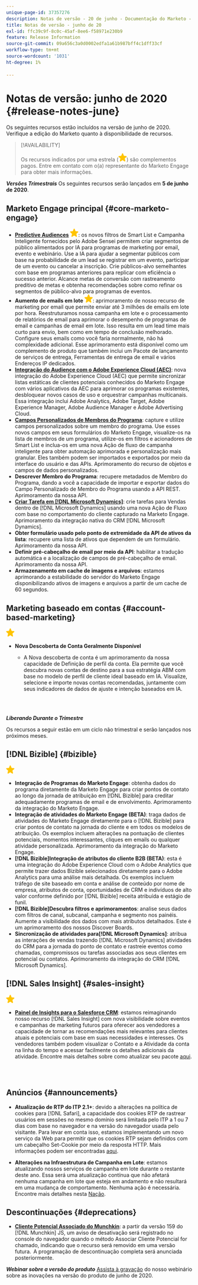 ```yaml
---
unique-page-id: 37357276
description: Notas de versão - 20 de junho - Documentação do Marketo - Documentação do produto
title: Notas de versão - junho de 20
exl-id: ffc39c9f-8c0c-45af-8ee6-f58971e230b9
feature: Release Information
source-git-commit: 09a656c3a0d0002edfa1a61b987bff4c1dff33cf
workflow-type: tm+mt
source-wordcount: '1031'
ht-degree: 1%

---
```


# Notas de versão: junho de 2020 {#release-notes-june}

Os seguintes recursos estão incluídos na versão de junho de 2020. Verifique a edição do Marketo quanto à disponibilidade de recursos.

>[!AVAILABILITY]
>
>Os recursos indicados por uma estrela (![](assets/yellow-star.png)) são complementos pagos. Entre em contato com o(a) representante do Marketo Engage para obter mais informações.

**_Versões Trimestrais_** Os seguintes recursos serão lançados em **5 de junho de 2020**.

## Marketo Engage principal {#core-marketo-engage}

* **[Predictive Audiences](https://experienceleague.adobe.com/docs/marketo/sky/predictive-audiences/getting-started-with-predictive-audiences.html?lang=en#predictive-audiences)** ![(star)](assets/yellow-star.png): os novos filtros de Smart List e Campanha Inteligente fornecidos pelo Adobe Sensei permitem criar segmentos de público alimentados por IA para programas de marketing por email, evento e webinário. Use a IA para ajudar a segmentar públicos com base na probabilidade de um lead se registrar em um evento, participar de um evento ou cancelar a inscrição. Crie públicos-alvo semelhantes com base em programas anteriores para replicar com eficiência o sucesso anterior. Alcance metas de conversão com rastreamento preditivo de metas e obtenha recomendações sobre como refinar os segmentos de público-alvo para programas de eventos.
* **Aumento de emails em lote** ![(star)](assets/yellow-star.png): aprimoramento de nosso recurso de marketing por email que permite enviar até 3 milhões de emails em lote por hora. Reestruturamos nossa campanha em lote e o processamento de relatórios de email para aprimorar o desempenho de programas de email e campanhas de email em lote. Isso resulta em um lead time mais curto para envio, bem como em tempo de conclusão melhorado. Configure seus emails como você faria normalmente, não há complexidade adicional. Esse aprimoramento está disponível como um complemento de produto que também inclui um Pacote de lançamento de serviços de entrega, Ferramentas de entrega de email e vários Endereços IP dedicados.
* **[Integração do Audience com o Adobe Experience Cloud (AEC)](/help/marketo/product-docs/core-marketo-concepts/smart-lists-and-static-lists/static-lists/send-a-list-to-adobe-experience-cloud.md)**: nova integração do Adobe Experience Cloud (AEC) que permite sincronizar listas estáticas de clientes potenciais conhecidos do Marketo Engage com vários aplicativos da AEC para aprimorar os programas existentes, desbloquear novos casos de uso e orquestrar campanhas multicanais. Essa integração inclui Adobe Analytics, Adobe Target, Adobe Experience Manager, Adobe Audience Manager e Adobe Advertising Cloud.
* **[Campos Personalizados de Membros do Programa](/help/marketo/product-docs/core-marketo-concepts/programs/working-with-programs/program-member-custom-fields.md)**: capture e utilize campos personalizados sobre um membro do programa. Use esses novos campos em seus formulários do Marketo Engage, visualize-os na lista de membros de um programa, utilize-os em filtros e acionadores de Smart List e inclua-os em uma nova Ação de fluxo de campanha inteligente para obter automação aprimorada e personalização mais granular. Eles também podem ser importados e exportados por meio da interface do usuário e das APIs. Aprimoramento do recurso de objetos e campos de dados personalizados.
* **Descrever Membro do Programa**: recupere metadados de Membro do Programa, dando a você a capacidade de importar e exportar dados do Campo Personalizado de Membro do Programa usando a API REST. Aprimoramento da nossa API.
* **[Criar Tarefa em [!DNL Microsoft Dynamics]](/help/marketo/product-docs/core-marketo-concepts/smart-campaigns/microsoft-dynamics-flow-actions/create-task-in-microsoft.md)**: crie tarefas para Vendas dentro de [!DNL Microsoft Dynamics] usando uma nova Ação de Fluxo com base no comportamento do cliente capturado na Marketo Engage. Aprimoramento da integração nativa do CRM [!DNL Microsoft Dynamics].
* **Obter formulário usado pelo ponto de extremidade da API de ativos da lista**: recupere uma lista de ativos que dependem de um formulário. Aprimoramento da nossa API.
* **Definir pré-cabeçalho de email por meio da API**: habilitar a tradução automática e a localização de campos de pré-cabeçalho de email. Aprimoramento da nossa API.
* **Armazenamento em cache de imagens e arquivos**: estamos aprimorando a estabilidade do servidor do Marketo Engage disponibilizando ativos de imagens e arquivos a partir de um cache de 60 segundos.

## Marketing baseado em contas {#account-based-marketing}

![(estrela)](assets/yellow-star.png)

* **Nova Descoberta de Conta Geralmente Disponível**

   * A Nova descoberta de conta é um aprimoramento da nossa capacidade de Definição de perfil da conta. Ela permite que você descubra novas contas de destino para a sua estratégia ABM com base no modelo de perfil de cliente ideal baseado em IA. Visualize, selecione e importe novas contas recomendadas, juntamente com seus indicadores de dados de ajuste e intenção baseados em IA.

<br> 

**_Liberando Durante o Trimestre_**

Os recursos a seguir estão em um ciclo não trimestral e serão lançados nos próximos meses.

## [!DNL Bizible] {#bizible}

![(estrela)](assets/yellow-star.png)

* **Integração de Programas do Marketo Engage**: obtenha dados do programa diretamente da Marketo Engage para criar pontos de contato ao longo da jornada de atribuição em [!DNL Bizible] para creditar adequadamente programas de email e de envolvimento. Aprimoramento da integração do Marketo Engage.
* **Integração de atividades do Marketo Engage (BETA)**: traga dados de atividades do Marketo Engage diretamente para o [!DNL Bizible] para criar pontos de contato na jornada do cliente e em todos os modelos de atribuição. Os exemplos incluem alterações na pontuação de clientes potenciais, momentos interessantes, cliques em emails ou qualquer atividade personalizada. Aprimoramento da integração do Marketo Engage.
* **[!DNL Bizible]Integração de atributos do cliente B2B (BETA)**: esta é uma integração do Adobe Experience Cloud com o Adobe Analytics que permite trazer dados Bizible selecionados diretamente para o Adobe Analytics para uma análise mais detalhada. Os exemplos incluem tráfego de site baseado em conta e análise de conteúdo por nome de empresa, atributos de conta, oportunidades de CRM e indivíduos de alto valor conforme definido por [!DNL Bizible] receita atribuída e estágio de funil.
* **[!DNL Bizible]Descubra filtros e aprimoramentos**: analise seus dados com filtros de canal, subcanal, campanha e segmento nos painéis. Aumente a visibilidade dos dados com mais atributos detalhados. Este é um aprimoramento dos nossos Discover Boards.
* **Sincronização de atividades para[!DNL Microsoft Dynamics]**: atribua as interações de vendas trazendo [!DNL Microsoft Dynamics] atividades do CRM para a jornada do ponto de contato e rastreie eventos como chamadas, compromissos ou tarefas associadas aos seus clientes em potencial ou contatos. Aprimoramento da integração do CRM [!DNL Microsoft Dynamics].

## [!DNL Sales Insight] {#sales-insight}

![(estrela)](assets/yellow-star.png)

* **[Painel de Insights para o Salesforce CRM](/help/marketo/product-docs/marketo-sales-insight/msi-for-salesforce/features/insights-dashboard-feature-overview.md)**: estamos reimaginando nosso recurso [!DNL Sales Insight] com nova visibilidade sobre eventos e campanhas de marketing futuros para oferecer aos vendedores a capacidade de tornar as recomendações mais relevantes para clientes atuais e potenciais com base em suas necessidades e interesses. Os vendedores também podem visualizar o Contato e a Atividade da conta na linha do tempo e acessar facilmente os detalhes adicionais da atividade. Encontre mais detalhes sobre como atualizar seu pacote [aqui](/help/marketo/product-docs/marketo-sales-insight/msi-for-salesforce/configuration/configuration-for-existing-customers.md).

<br> 

## Anúncios {#announcements}

* **Atualização de RTP do ITP 2.1+**: devido a alterações na política de cookies para [!DNL Safari], a capacidade dos cookies RTP de rastrear usuários em sessões no mesmo domínio será limitada pelo ITP a 1 ou 7 dias com base no navegador e na versão do navegador usada pelo visitante. Para levar em conta isso, estamos implementando um novo serviço da Web para permitir que os cookies RTP sejam definidos com um cabeçalho Set-Cookie por meio da resposta HTTP. Mais informações podem ser encontradas [aqui](https://nation.marketo.com/t5/Knowledgebase/Browser-Cookie-Updates-How-Marketo-RTP-Is-Affected/ta-p/299603).

* **Alterações na Infraestrutura de Campanha em Lote**: estamos atualizando nossos serviços de campanha em lote durante o restante deste ano. Essa será uma atualização contínua que não afetará nenhuma campanha em lote que esteja em andamento e não resultará em uma mudança de comportamento. Nenhuma ação é necessária. Encontre mais detalhes nesta [Nação](https://nation.marketo.com/t5/Product-Documents/Batch-Campaign-Processing-Infrastructure-Update/ta-p/301374).

## Descontinuações {#deprecations}

* **[Cliente Potencial Associado do Munchkin](https://developers.marketo.com/blog/deprecation-of-munchkin-associate-lead-method/)**: a partir da versão 159 do [!DNL Munchkin] JS, um aviso de desativação será registrado no console do navegador quando o método Associar Cliente Potencial for chamado, indicando que o recurso será removido em uma versão futura.  A programação de descontinuação completa será anunciada posteriormente.

**_Webinar sobre a versão do produto_** [Assista à gravação](https://engage.marketo.com/June-Release-2020-On-Demand.html) do nosso webinário sobre as inovações na versão do produto de junho de 2020.
